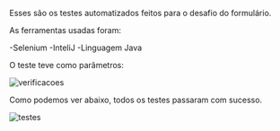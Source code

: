 Esses são os testes automatizados feitos para o desafio do formulário.

As ferramentas usadas foram:

-Selenium
-InteliJ
-Linguagem Java

O teste teve como parâmetros:

![verificacoes](https://user-images.githubusercontent.com/92919925/159192643-2ef32edb-138c-4c72-a75c-58f1c5eac31c.png)

Como podemos ver abaixo, todos os testes passaram com sucesso.

![testes](https://user-images.githubusercontent.com/92919925/159192568-008261c8-2fa9-4641-a161-72e0c6f22ed5.png)
